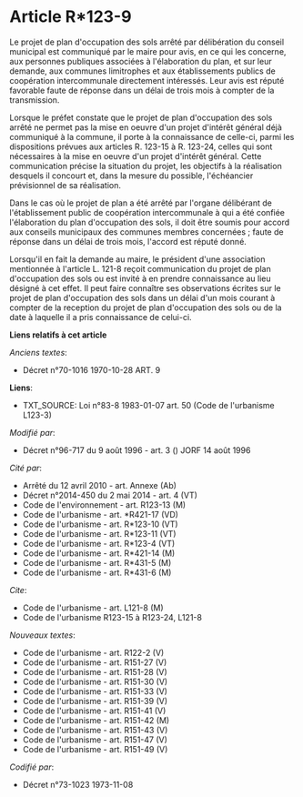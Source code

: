 # Article R*123-9

Le projet de plan d'occupation des sols arrêté par délibération du conseil municipal est communiqué par le maire pour avis,
en ce qui les concerne, aux personnes publiques associées à l'élaboration du plan, et sur leur demande, aux communes
limitrophes et aux établissements publics de coopération intercommunale directement intéressés. Leur avis est réputé
favorable faute de réponse dans un délai de trois mois à compter de la transmission.

Lorsque le préfet constate que le projet de plan d'occupation des sols arrêté ne permet pas la mise en oeuvre d'un projet
d'intérêt général déjà communiqué à la commune, il porte à la connaissance de celle-ci, parmi les dispositions prévues aux
articles R. 123-15 à R. 123-24, celles qui sont nécessaires à la mise en oeuvre d'un projet d'intérêt général. Cette
communication précise la situation du projet, les objectifs à la réalisation desquels il concourt et, dans la mesure du
possible, l'échéancier prévisionnel de sa réalisation.

Dans le cas où le projet de plan a été arrêté par l'organe délibérant de l'établissement public de coopération intercommunale
à qui a été confiée l'élaboration du plan d'occupation des sols, il doit être soumis pour accord aux conseils municipaux des
communes membres concernées ; faute de réponse dans un délai de trois mois, l'accord est réputé donné.

Lorsqu'il en fait la demande au maire, le président d'une association mentionnée à l'article L. 121-8 reçoit communication du
projet de plan d'occupation des sols ou est invité à en prendre connaissance au lieu désigné à cet effet. Il peut faire
connaître ses observations écrites sur le projet de plan d'occupation des sols dans un délai d'un mois courant à compter de
la reception du projet de plan d'occupation des sols ou de la date à laquelle il a pris connaissance de celui-ci.

**Liens relatifs à cet article**

_Anciens textes_:

  - Décret n°70-1016 1970-10-28 ART. 9

**Liens**:

  - TXT_SOURCE: Loi n°83-8 1983-01-07 art. 50 (Code de l'urbanisme L123-3)

_Modifié par_:

  - Décret n°96-717 du 9 août 1996 - art. 3 () JORF 14 août 1996

_Cité par_:

  - Arrêté du 12 avril 2010 - art. Annexe (Ab)
  - Décret n°2014-450 du 2 mai 2014 - art. 4 (VT)
  - Code de l'environnement - art. R123-13 (M)
  - Code de l'urbanisme - art. *R421-17 (VD)
  - Code de l'urbanisme - art. R*123-10 (VT)
  - Code de l'urbanisme - art. R*123-11 (VT)
  - Code de l'urbanisme - art. R*123-4 (VT)
  - Code de l'urbanisme - art. R*421-14 (M)
  - Code de l'urbanisme - art. R*431-5 (M)
  - Code de l'urbanisme - art. R*431-6 (M)

_Cite_:

  - Code de l'urbanisme - art. L121-8 (M)
  - Code de l'urbanisme R123-15 à R123-24, L121-8

_Nouveaux textes_:

  - Code de l'urbanisme - art. R122-2 (V)
  - Code de l'urbanisme - art. R151-27 (V)
  - Code de l'urbanisme - art. R151-28 (V)
  - Code de l'urbanisme - art. R151-30 (V)
  - Code de l'urbanisme - art. R151-33 (V)
  - Code de l'urbanisme - art. R151-39 (V)
  - Code de l'urbanisme - art. R151-41 (V)
  - Code de l'urbanisme - art. R151-42 (M)
  - Code de l'urbanisme - art. R151-43 (V)
  - Code de l'urbanisme - art. R151-47 (V)
  - Code de l'urbanisme - art. R151-49 (V)

_Codifié par_:

  - Décret n°73-1023 1973-11-08
